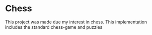 # Chess


This project was made due my interest in chess. This implementation includes the standard chess-game and puzzles


